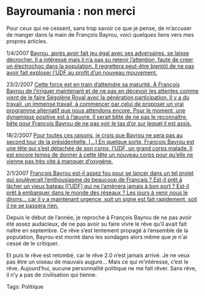 # Bayroumania : non merci

Pour ceux qui ne cessent, sans trop savoir ce que je pense, de m’accuser de manger dans la main de François Bayrou, voici quelques liens vers mes propres articles.

1/4/2007 [Bayrou, après avoir fait jeu égal avec ses adversaires, se laisse décrocher. Il a intéressé mais il n’a pas su retenir l’attention, faute de créer un électrochoc dans la population. Il regrettera peut-être bientôt de ne pas avoir fait exploser l’UDF au profit d’un nouveau mouvement.](http://blog.tcrouzet.com/2007/04/01/bayrou-monte-et-descend/)

23/2/2007 [Cette force est en train d’atteindre sa maturité. À François Bayrou de l’irriguer maintenant et de ne pas en décevoir les attentes comme vient de le faire Ségolène Royal avec la génération participation. Il y a du travail, un immense travail, à commencer par celui de proposer un vrai programme alternatif que nous attendons encore. Pour le moment, une dynamique positive est à l’œuvre. Il serait bête de ne pas le reconnaître, bête pour François Bayrou de ne pas voir le tas d’or sur lequel il est assis.](http://blog.tcrouzet.com/2007/02/23/bayrou-president/)

18/2/2007 [Pour toutes ces raisons, je crois que Bayrou ne sera pas au second tour de la présidentielle. \[…\] En quelque sorte, François Bayrou est une tête qui s’est détachée de son corps, l’UDF, un grand corps malade. Il est encore temps de donner à cette tête un nouveau corps pour qu’elle ne vienne pas très vite à manquer d’oxygène.](http://blog.tcrouzet.com/2007/02/18/je-vote-bayrou-au-second-tour/)

2/1/2007 [François Bayrou est-il assez fou pour se lancer dans un tel projet qui soulèverait l’enthousiasme de beaucoup de Français ? Est-il prêt à lâcher un vieux bateau \[l’UDF\] qui ne l’amènera jamais à bon port ? Est-il prêt à embarquer dans le monde des réseaux ? Les jours à venir nous le dirons… car il y a maintenant urgence, soit un signe est fait rapidement, soit il ne se passera rien.](http://blog.tcrouzet.com/2007/01/02/electrochoc-politique/)

Depuis le début de l’année, je reproche à François Bayrou de ne pas avoir été assez audacieux, de ne pas avoir su faire vivre le rêve qu’il avait fait naître en septembre. Ce rêve s’est lentement propagé à l’ensemble de la population, Bayrou est monté dans les sondages alors même que je n'ai cessé de le critiquer.

Et puis le rêve est retombé, car le rêve 2.0 n’est jamais arrivé. Je ne veux pas être un oiseau de mauvais augure… Mais ce qui m’intéresse, c’est le rêve. Aujourd’hui, aucune personnalité politique ne me fait rêver. Sans rêve, il n’y a pas de civilisation qui tienne.

Tags: Politique